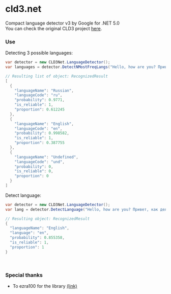 # cld3.net
Compact language detector v3 by Google for .NET 5.0
<br>
You can check the original CLD3 project [here](https://github.com/google/cld3).
<br>

### Use
Detecting 3 possible languages:
```csharp
var detector = new CLD3Net.LanguageDetector();
var languages = detector.DetectNMostFreqLangs("Hello, how are you? Привет, как дела?", 3);

// Resulting list of object: RecognizedResult
[
  {
    "languageName": "Russian",
    "languageCode": "ru",
    "probability": 0.9771,
    "is_reliable": 1,
    "proportion": 0.612245
  },
  {
    "languageName": "English",
    "languageCode": "en",
    "probability": 0.998582,
    "is_reliable": 1,
    "proportion": 0.387755
  },
  {
    "languageName": "Undefined",
    "languageCode": "und",
    "probability": 0,
    "is_reliable": 0,
    "proportion": 0
  }
]
```
Detect language:
```csharp
var detector = new CLD3Net.LanguageDetector();
var lang = detector.DetectLanguage("Hello, how are you? Привет, как дела?");

// Resulting object: RecognizedResult
{
  "languageName": "English",
  "language": "en",
  "probability": 0.855358,
  "is_reliable": 1,
  "proportion": 1
}
```
<br>

### Special thanks
 - To ezra100 for the library [(link)](https://gist.github.com/ezra100/ba69ec42600b2baa7430dd53bec3f37c)